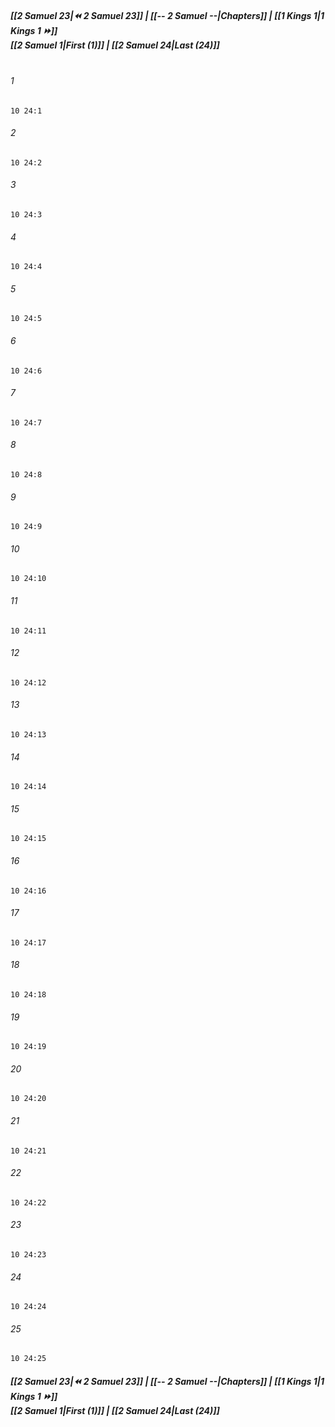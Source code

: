 
##### **[[2 Samuel 23|⏪ 2 Samuel 23]] | [[-- 2 Samuel --|Chapters]] | [[1 Kings 1|1 Kings 1 ⏩]]**<br>**[[2 Samuel 1|First (1)]] | [[2 Samuel 24|Last (24)]]**<br><br>

###### 1
``` verse
10 24:1
```
###### 2
``` verse
10 24:2
```
###### 3
``` verse
10 24:3
```
###### 4
``` verse
10 24:4
```
###### 5
``` verse
10 24:5
```
###### 6
``` verse
10 24:6
```
###### 7
``` verse
10 24:7
```
###### 8
``` verse
10 24:8
```
###### 9
``` verse
10 24:9
```
###### 10
``` verse
10 24:10
```
###### 11
``` verse
10 24:11
```
###### 12
``` verse
10 24:12
```
###### 13
``` verse
10 24:13
```
###### 14
``` verse
10 24:14
```
###### 15
``` verse
10 24:15
```
###### 16
``` verse
10 24:16
```
###### 17
``` verse
10 24:17
```
###### 18
``` verse
10 24:18
```
###### 19
``` verse
10 24:19
```
###### 20
``` verse
10 24:20
```
###### 21
``` verse
10 24:21
```
###### 22
``` verse
10 24:22
```
###### 23
``` verse
10 24:23
```
###### 24
``` verse
10 24:24
```
###### 25
``` verse
10 24:25
```

##### **[[2 Samuel 23|⏪ 2 Samuel 23]] | [[-- 2 Samuel --|Chapters]] | [[1 Kings 1|1 Kings 1 ⏩]]**<br>**[[2 Samuel 1|First (1)]] | [[2 Samuel 24|Last (24)]]**
